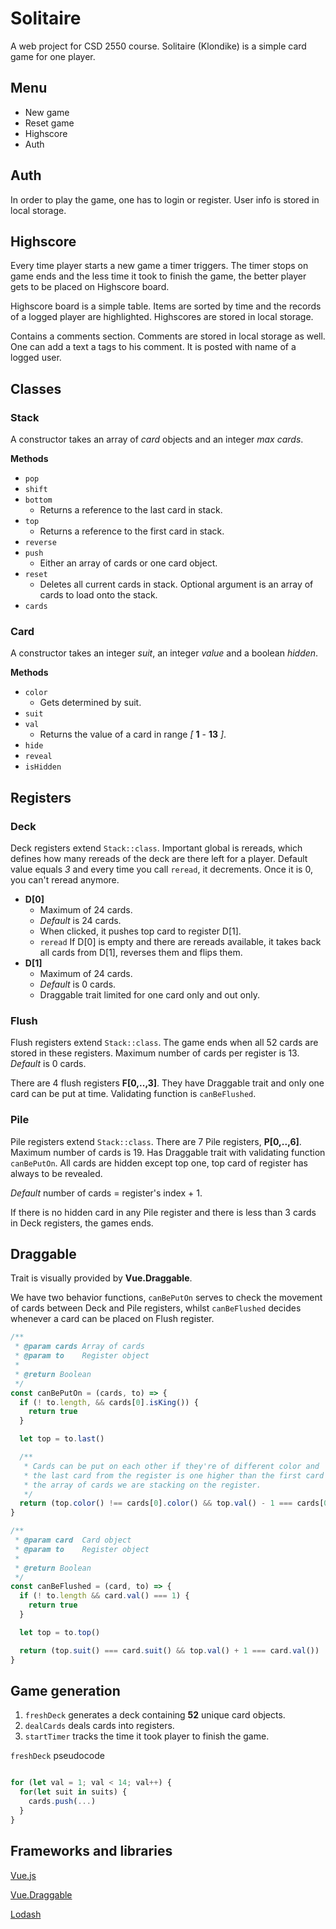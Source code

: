 # Solitaire
A web project for CSD 2550 course. Solitaire (Klondike) is a simple card game for one player.

## Menu
* New game
* Reset game
* Highscore
* Auth

## Auth
In order to play the game, one has to login or register. User info is stored in
local storage.

## Highscore
Every time player starts a new game a timer triggers. The timer stops on game ends
and the less time it took to finish the game, the better player gets to be placed
on Highscore board.

Highscore board is a simple table. Items are sorted by time and the records of
a logged player are highlighted. Highscores are stored in local storage.

Contains a comments section. Comments are stored in local storage as well.
One can add a text a tags to his comment. It is posted with name of a logged user.

## Classes
### Stack
A constructor takes an array of _card_ objects and an integer _max cards_.

**Methods**
* `pop`
* `shift`
* `bottom`
  * Returns a reference to the last card in stack.
* `top`
  * Returns a reference to the first card in stack.
* `reverse`
* `push`
  * Either an array of cards or one card object.
* `reset`
  * Deletes all current cards in stack. Optional argument is an array of cards to load onto the stack.
* `cards`

### Card
A constructor takes an integer _suit_, an integer _value_ and a boolean _hidden_.

**Methods**
* `color`
  * Gets determined by suit.
* `suit`
* `val`
  * Returns the value of a card in range _[_ **1** - **13** _]_.
* `hide`
* `reveal`
* `isHidden`

## Registers

### Deck
Deck registers extend `Stack::class`. Important global is rereads, which
defines how many rereads of the deck are there left for a player. Default value
equals *3* and every time you call `reread`, it decrements. Once it is 0,
you can't reread anymore.

* **D[0]**
  * Maximum of 24 cards.
  * _Default_ is 24 cards.
  * When clicked, it pushes top card to register D[1].
  * `reread` If D[0] is empty and there are rereads available, it takes back all cards from D[1], reverses them and flips them.
* **D[1]**
  * Maximum of 24 cards.
  * _Default_ is 0 cards.
  * Draggable trait limited for one card only and out only.

### Flush
Flush registers extend `Stack::class`. The game ends when all 52 cards are
stored in these registers. Maximum number of cards per register is 13.
_Default_ is 0 cards.

There are 4 flush registers **F[0,..,3]**. They have Draggable trait and only one
card can be put at time. Validating function is `canBeFlushed`.

### Pile
Pile registers extend `Stack::class`. There are 7 Pile registers, **P[0,..,6]**.
Maximum number of cards is 19. Has Draggable trait with validating function
`canBePutOn`. All cards are hidden except top one, top card of register has
always to be revealed.

_Default_ number of cards = register's index + 1.

If there is no hidden card in any Pile register and there is less than 3 cards
in Deck registers, the games ends.

## Draggable
Trait is visually provided by **Vue.Draggable**.

We have two behavior functions, `canBePutOn` serves to check the movement of
cards between Deck and Pile registers, whilst `canBeFlushed` decides whenever
a card can be placed on Flush register.

```javascript
/**
 * @param cards Array of cards
 * @param to    Register object
 *
 * @return Boolean
 */
const canBePutOn = (cards, to) => {
  if (! to.length, && cards[0].isKing()) {
    return true
  }

  let top = to.last()

  /**
   * Cards can be put on each other if they're of different color and
   * the last card from the register is one higher than the first card from
   * the array of cards we are stacking on the register.
   */
  return (top.color() !== cards[0].color() && top.val() - 1 === cards[0].val())
}

```

```javascript
/**
 * @param card  Card object
 * @param to    Register object
 *
 * @return Boolean
 */
const canBeFlushed = (card, to) => {
  if (! to.length && card.val() === 1) {
    return true
  }

  let top = to.top()

  return (top.suit() === card.suit() && top.val() + 1 === card.val())
}

```

## Game generation
1. `freshDeck` generates a deck containing **52** unique card objects.
2. `dealCards` deals cards into registers.
3. `startTimer` tracks the time it took player to finish the game.

`freshDeck` pseudocode
```javascript

for (let val = 1; val < 14; val++) {
  for(let suit in suits) {
    cards.push(...)
  }
}

```

## Frameworks and libraries

[Vue.js](https://vuejs.org/)

[Vue.Draggable](https://github.com/SortableJS/Vue.Draggable)

[Lodash](https://lodash.com/)
